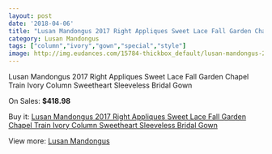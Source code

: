 ```yaml
---
layout: post
date: '2018-04-06'
title: "Lusan Mandongus 2017 Right Appliques Sweet Lace Fall Garden Chapel Train Ivory Column Sweetheart Sleeveless Bridal Gown"
category: Lusan Mandongus
tags: ["column","ivory","gown","special","style"]
image: http://img.eudances.com/15784-thickbox_default/lusan-mandongus-2017-right-appliques-sweet-lace-fall-garden-chapel-train-ivory-column-sweetheart-sleeveless-bridal-gown.jpg
---
```

Lusan Mandongus 2017 Right Appliques Sweet Lace Fall Garden Chapel Train Ivory Column Sweetheart Sleeveless Bridal Gown

On Sales: **$418.98**
<a href="https://www.eudances.com/en/lusan-mandongus/4655-lusan-mandongus-2017-right-appliques-sweet-lace-fall-garden-chapel-train-ivory-column-sweetheart-sleeveless-bridal-gown.html"><amp-img layout="responsive" width="600" height="600" src="//img.eudances.com/15784-thickbox_default/lusan-mandongus-2017-right-appliques-sweet-lace-fall-garden-chapel-train-ivory-column-sweetheart-sleeveless-bridal-gown.jpg" alt="Lusan Mandongus 2017 Right Appliques Sweet Lace Fall Garden Chapel Train Ivory Column Sweetheart Sleeveless Bridal Gown 0" /></a>
<a href="https://www.eudances.com/en/lusan-mandongus/4655-lusan-mandongus-2017-right-appliques-sweet-lace-fall-garden-chapel-train-ivory-column-sweetheart-sleeveless-bridal-gown.html"><amp-img layout="responsive" width="600" height="600" src="//img.eudances.com/15788-thickbox_default/lusan-mandongus-2017-right-appliques-sweet-lace-fall-garden-chapel-train-ivory-column-sweetheart-sleeveless-bridal-gown.jpg" alt="Lusan Mandongus 2017 Right Appliques Sweet Lace Fall Garden Chapel Train Ivory Column Sweetheart Sleeveless Bridal Gown 1" /></a>
<a href="https://www.eudances.com/en/lusan-mandongus/4655-lusan-mandongus-2017-right-appliques-sweet-lace-fall-garden-chapel-train-ivory-column-sweetheart-sleeveless-bridal-gown.html"><amp-img layout="responsive" width="600" height="600" src="//img.eudances.com/15787-thickbox_default/lusan-mandongus-2017-right-appliques-sweet-lace-fall-garden-chapel-train-ivory-column-sweetheart-sleeveless-bridal-gown.jpg" alt="Lusan Mandongus 2017 Right Appliques Sweet Lace Fall Garden Chapel Train Ivory Column Sweetheart Sleeveless Bridal Gown 2" /></a>
<a href="https://www.eudances.com/en/lusan-mandongus/4655-lusan-mandongus-2017-right-appliques-sweet-lace-fall-garden-chapel-train-ivory-column-sweetheart-sleeveless-bridal-gown.html"><amp-img layout="responsive" width="600" height="600" src="//img.eudances.com/15786-thickbox_default/lusan-mandongus-2017-right-appliques-sweet-lace-fall-garden-chapel-train-ivory-column-sweetheart-sleeveless-bridal-gown.jpg" alt="Lusan Mandongus 2017 Right Appliques Sweet Lace Fall Garden Chapel Train Ivory Column Sweetheart Sleeveless Bridal Gown 3" /></a>
<a href="https://www.eudances.com/en/lusan-mandongus/4655-lusan-mandongus-2017-right-appliques-sweet-lace-fall-garden-chapel-train-ivory-column-sweetheart-sleeveless-bridal-gown.html"><amp-img layout="responsive" width="600" height="600" src="//img.eudances.com/15785-thickbox_default/lusan-mandongus-2017-right-appliques-sweet-lace-fall-garden-chapel-train-ivory-column-sweetheart-sleeveless-bridal-gown.jpg" alt="Lusan Mandongus 2017 Right Appliques Sweet Lace Fall Garden Chapel Train Ivory Column Sweetheart Sleeveless Bridal Gown 4" /></a>

Buy it: [Lusan Mandongus 2017 Right Appliques Sweet Lace Fall Garden Chapel Train Ivory Column Sweetheart Sleeveless Bridal Gown](https://www.eudances.com/en/lusan-mandongus/4655-lusan-mandongus-2017-right-appliques-sweet-lace-fall-garden-chapel-train-ivory-column-sweetheart-sleeveless-bridal-gown.html "Lusan Mandongus 2017 Right Appliques Sweet Lace Fall Garden Chapel Train Ivory Column Sweetheart Sleeveless Bridal Gown")

View more: [Lusan Mandongus](https://www.eudances.com/en/87-lusan-mandongus "Lusan Mandongus")